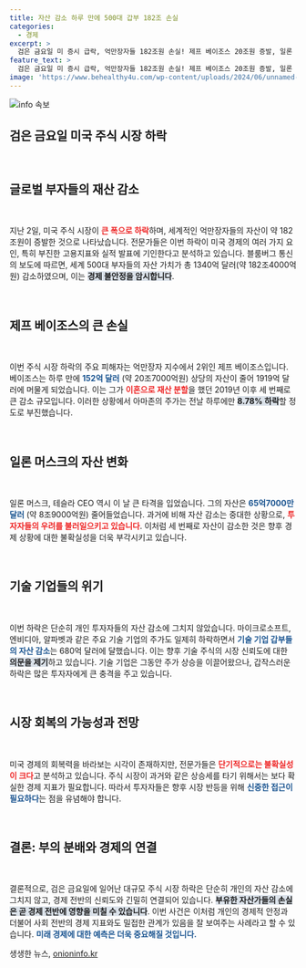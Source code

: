 ```yaml
---
title: 자산 감소 하루 만에 500대 갑부 182조 손실
categories:
  - 경제
excerpt: >
  검은 금요일 미 증시 급락, 억만장자들 182조원 손실! 제프 베이조스 20조원 증발, 일론 머스크도 9조원 줄어든 충격적인 날! 기술주들이 총망라된 이 폭락의 진짜 이유는 무엇일까?
feature_text: >
  검은 금요일 미 증시 급락, 억만장자들 182조원 손실! 제프 베이조스 20조원 증발, 일론 머스크도 9조원 줄어든 충격적인 날! 기술주들이 총망라된 이 폭락의 진짜 이유는 무엇일까?
image: 'https://www.behealthy4u.com/wp-content/uploads/2024/06/unnamed-file.png'
---
```


<p><img src="https://www.behealthy4u.com/wp-content/uploads/2024/06/unnamed-file.png" alt="info 속보" /></p>

<h2 data-ke-size="size26">검은 금요일 미국 주식 시장 하락</h2>

<p data-ke-size="size16">&nbsp;</p>

<h2 data-ke-size="size26">글로벌 부자들의 재산 감소</h2>

<p data-ke-size="size16">&nbsp;</p>

<p>지난 2일, 미국 주식 시장이 <b><span style="color: #ee2323;">큰 폭으로 하락</span></b>하며, 세계적인 억만장자들의 자산이 약 182조원이 증발한 것으로 나타났습니다. 전문가들은 이번 하락이 미국 경제의 여러 가지 요인, 특히 부진한 고용지표와 실적 발표에 기인한다고 분석하고 있습니다. 블룸버그 통신의 보도에 따르면, 세계 500대 부자들의 자산 가치가 총 1340억 달러(약 182조4000억원) 감소하였으며, 이는 <b><span style="background-color: #21538527;">경제 불안정을 암시합니다</span></b>.</p>

<p data-ke-size="size16">&nbsp;</p>

<h2 data-ke-size="size26">제프 베이조스의 큰 손실</h2>

<p data-ke-size="size16">&nbsp;</p>

<p>이번 주식 시장 하락의 주요 피해자는 억만장자 지수에서 2위인 제프 베이조스입니다. 베이조스는 하루 만에 <b><span style="color: #1a5490;">152억 달러</span></b> (약 20조7000억원) 상당의 자산이 줄어 1919억 달러에 머물게 되었습니다. 이는 그가 <b><span style="color: #ee2323;">이혼으로 재산 분할</span></b>을 했던 2019년 이후 세 번째로 큰 감소 규모입니다. 이러한 상황에서 아마존의 주가는 전날 하루에만 <b><span style="background-color: #21538527;">8.78% 하락</span></b>할 정도로 부진했습니다.</p>

<p data-ke-size="size16">&nbsp;</p>

<h2 data-ke-size="size26">일론 머스크의 자산 변화</h2>

<p data-ke-size="size16">&nbsp;</p>

<p>일론 머스크, 테슬라 CEO 역시 이 날 큰 타격을 입었습니다. 그의 자산은 <b><span style="color: #1a5490;">65억7000만 달러</span></b> (약 8조9000억원) 줄어들었습니다. 과거에 비해 자산 감소는 중대한 상황으로, <b><span style="color: #ee2323;">투자자들의 우려를 불러일으키고 있습니다</span></b>. 이처럼 세 번째로 자산이 감소한 것은 향후 경제 상황에 대한 불확실성을 더욱 부각시키고 있습니다.</p>

<p data-ke-size="size16">&nbsp;</p>

<h2 data-ke-size="size26">기술 기업들의 위기</h2>

<p data-ke-size="size16">&nbsp;</p>

<p>이번 하락은 단순히 개인 투자자들의 자산 감소에 그치지 않았습니다. 마이크로소프트, 엔비디아, 알파벳과 같은 주요 기술 기업의 주가도 일제히 하락하면서 <b><span style="color: #1a5490;">기술 기업 갑부들의 자산 감소</span></b>는 680억 달러에 달했습니다. 이는 향후 기술 주식의 시장 신뢰도에 대한 <b><span style="background-color: #21538527;">의문을 제기</span></b>하고 있습니다. 기술 기업은 그동안 주가 상승을 이끌어왔으나, 갑작스러운 하락은 많은 투자자에게 큰 충격을 주고 있습니다.</p>

<p data-ke-size="size16">&nbsp;</p>

<h2 data-ke-size="size26">시장 회복의 가능성과 전망</h2>

<p data-ke-size="size16">&nbsp;</p>

<p>미국 경제의 회복력을 바라보는 시각이 존재하지만, 전문가들은 <b><span style="color: #ee2323;">단기적으로는 불확실성이 크다</span></b>고 분석하고 있습니다. 주식 시장이 과거와 같은 상승세를 타기 위해서는 보다 확실한 경제 지표가 필요합니다. 따라서 투자자들은 향후 시장 반등을 위해 <b><span style="color: #1a5490;">신중한 접근이 필요하다</span></b>는 점을 유념해야 합니다.</p>

<p data-ke-size="size16">&nbsp;</p>

<h2 data-ke-size="size26">결론: 부의 분배와 경제의 연결</h2>

<p data-ke-size="size16">&nbsp;</p>

<p>결론적으로, 검은 금요일에 일어난 대규모 주식 시장 하락은 단순히 개인의 자산 감소에 그치지 않고, 경제 전반의 신뢰도와 긴밀히 연결되어 있습니다. <b><span style="background-color: #21538527;">부유한 자산가들의 손실은 곧 경제 전반에 영향을 미칠 수 있습니다</span></b>. 이번 사건은 이처럼 개인의 경제적 안정과 더불어 사회 전반의 경제 지표와도 밀접한 관계가 있음을 잘 보여주는 사례라고 할 수 있습니다. <b><span style="color: #1a5490;">미래 경제에 대한 예측은 더욱 중요해질 것입니다.</span></b></p>
생생한 뉴스, <a href="https://onioninfo.kr" rel="dofollow">onioninfo.kr</a>


